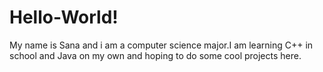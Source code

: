 # Hello-World!
My name is Sana and i am a computer science major.I am learning C++ in school and Java on my own and hoping to do some cool projects here.
